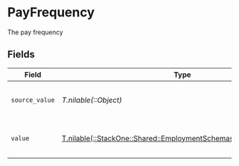 # PayFrequency

The pay frequency


## Fields

| Field                                                                                                                          | Type                                                                                                                           | Required                                                                                                                       | Description                                                                                                                    | Example                                                                                                                        |
| ------------------------------------------------------------------------------------------------------------------------------ | ------------------------------------------------------------------------------------------------------------------------------ | ------------------------------------------------------------------------------------------------------------------------------ | ------------------------------------------------------------------------------------------------------------------------------ | ------------------------------------------------------------------------------------------------------------------------------ |
| `source_value`                                                                                                                 | *T.nilable(::Object)*                                                                                                          | :heavy_minus_sign:                                                                                                             | The source value of the pay frequency.                                                                                         | Hourly                                                                                                                         |
| `value`                                                                                                                        | [T.nilable(::StackOne::Shared::EmploymentSchemasPayFrequencyValue)](../../models/shared/employmentschemaspayfrequencyvalue.md) | :heavy_minus_sign:                                                                                                             | The pay frequency of the job postings.                                                                                         | hourly                                                                                                                         |